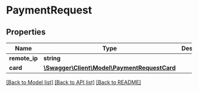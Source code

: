 # PaymentRequest

## Properties
Name | Type | Description | Notes
------------ | ------------- | ------------- | -------------
**remote_ip** | **string** |  | 
**card** | [**\Swagger\Client\Model\PaymentRequestCard**](PaymentRequestCard.md) |  | 

[[Back to Model list]](../README.md#documentation-for-models) [[Back to API list]](../README.md#documentation-for-api-endpoints) [[Back to README]](../README.md)


